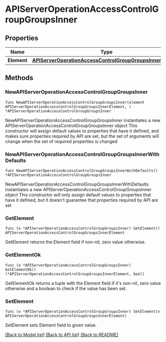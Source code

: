 # APIServerOperationAccessControlGroupGroupsInner

## Properties

Name | Type | Description | Notes
------------ | ------------- | ------------- | -------------
**Element** | [**APIServerOperationAccessControlGroupGroupsInnerElement**](APIServerOperationAccessControlGroupGroupsInnerElement.md) |  | 

## Methods

### NewAPIServerOperationAccessControlGroupGroupsInner

`func NewAPIServerOperationAccessControlGroupGroupsInner(element APIServerOperationAccessControlGroupGroupsInnerElement, ) *APIServerOperationAccessControlGroupGroupsInner`

NewAPIServerOperationAccessControlGroupGroupsInner instantiates a new APIServerOperationAccessControlGroupGroupsInner object
This constructor will assign default values to properties that have it defined,
and makes sure properties required by API are set, but the set of arguments
will change when the set of required properties is changed

### NewAPIServerOperationAccessControlGroupGroupsInnerWithDefaults

`func NewAPIServerOperationAccessControlGroupGroupsInnerWithDefaults() *APIServerOperationAccessControlGroupGroupsInner`

NewAPIServerOperationAccessControlGroupGroupsInnerWithDefaults instantiates a new APIServerOperationAccessControlGroupGroupsInner object
This constructor will only assign default values to properties that have it defined,
but it doesn't guarantee that properties required by API are set

### GetElement

`func (o *APIServerOperationAccessControlGroupGroupsInner) GetElement() APIServerOperationAccessControlGroupGroupsInnerElement`

GetElement returns the Element field if non-nil, zero value otherwise.

### GetElementOk

`func (o *APIServerOperationAccessControlGroupGroupsInner) GetElementOk() (*APIServerOperationAccessControlGroupGroupsInnerElement, bool)`

GetElementOk returns a tuple with the Element field if it's non-nil, zero value otherwise
and a boolean to check if the value has been set.

### SetElement

`func (o *APIServerOperationAccessControlGroupGroupsInner) SetElement(v APIServerOperationAccessControlGroupGroupsInnerElement)`

SetElement sets Element field to given value.



[[Back to Model list]](../README.md#documentation-for-models) [[Back to API list]](../README.md#documentation-for-api-endpoints) [[Back to README]](../README.md)


